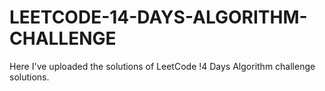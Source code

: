 # LEETCODE-14-DAYS-ALGORITHM-CHALLENGE
Here I've uploaded the solutions of LeetCode !4 Days Algorithm challenge solutions.

